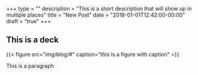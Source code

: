 +++
type = ""
description = "This is a short description that will show up in multiple places"
title = "New Post"
date = "2018-01-01T12:42:00-00:00"
draft = "true"
+++

## This is a deck

{{< figure src="img/blog/#" caption="this is a figure with caption" >}}

This is a paragraph